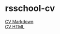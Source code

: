 # rsschool-cv
[CV Markdown](https://timurlagawy.github.io/rsschool-cv/cv)  
[CV HTML](https://timurlagawy.github.io/rsschool-cv/)
